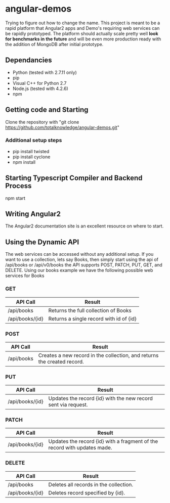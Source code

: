 # angular-demos

Trying to figure out how to change the name.  This project is meant to be a rapid platform that Angular2 apps and Demo's requiring web services can be rapidly prototyped.  The platform should actually scale pretty well __look for benchmarks in the future__ and will be even more production ready with the addition of MongoDB after initial prototype.

## Dependancies
* Python (tested with 2.7.11 only)
* pip
* Visual C++ for Python 2.7
* Node.js (tested with 4.2.6)
* npm

## Getting code and Starting
Clone the repository with "git clone https://github.com/totalknowledge/angular-demos.git"

### Additional setup steps
* pip install twisted
* pip install cyclone
* npm install

## Starting Typescript Compiler and Backend Process
npm start

## Writing Angular2
The Angular2 documentation site is an excellent resource on where to start.

## Using the Dynamic API
The web services can be accessed without any additional setup.  If you want to use a collection, lets say Books, then simply start using the api of /api/books or /api/v0/books the API supports POST, PATCH, PUT, GET, and DELETE.  Using our books example we have the following possible web services for Books

### GET
 API Call      | Result
 --------------|--------
/api/books | Returns the full collection of Books
/api/books/{id} | Returns a single record with id of {id}

### POST
API Call      | Result
--------------|--------
/api/books | Creates a new record in the collection, and returns the created record.

### PUT
API Call      | Result
--------------|--------
/api/books/{id} | Updates the record {id} with the new record sent via request.

### PATCH
API Call      | Result
--------------|--------
/api/books/{id} | Updates the record {id} with a fragment of the record with updates made.

### DELETE
API Call      | Result
--------------|--------
/api/books | Deletes all records in the collection.
/api/books/{id} | Deletes record specified by {id}.
